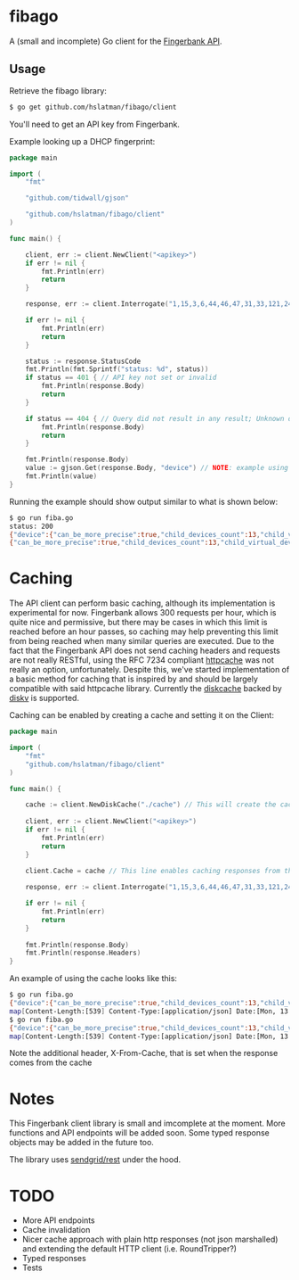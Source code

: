 # fibago

A (small and incomplete) Go client for the [Fingerbank API](https://api.fingerbank.org/).

## Usage

Retrieve the fibago library:

```bash
$ go get github.com/hslatman/fibago/client
```

You'll need to get an API key from Fingerbank.

Example looking up a DHCP fingerprint:

```go
package main

import (
	"fmt"

	"github.com/tidwall/gjson"

	"github.com/hslatman/fibago/client"
)

func main() {

	client, err := client.NewClient("<apikey>")
	if err != nil {
		fmt.Println(err)
		return
	}

	response, err := client.Interrogate("1,15,3,6,44,46,47,31,33,121,249,43") // Example DHCP fingerprint

	if err != nil {
		fmt.Println(err)
		return
	}

	status := response.StatusCode
	fmt.Println(fmt.Sprintf("status: %d", status))
	if status == 401 { // API key not set or invalid
		fmt.Println(response.Body)
		return
	}

	if status == 404 { // Query did not result in any result; Unknown device
		fmt.Println(response.Body)
		return
	}

	fmt.Println(response.Body)
	value := gjson.Get(response.Body, "device") // NOTE: example using gjson for extracting values from JSON
	fmt.Println(value)
}
```

Running the example should show output similar to what is shown below:

```bash
$ go run fiba.go
status: 200
{"device":{"can_be_more_precise":true,"child_devices_count":13,"child_virtual_devices_count":5,"created_at":"2014-09-09T15:09:50.000Z","id":1,"name":"Windows OS","parent_id":16879,"parents":[{"created_at":"2017-09-14T18:41:06.000Z","id":16879,"name":"Operating System","parent_id":null,"updated_at":"2020-04-09T06:58:16.000Z","virtual_parent_id":null}],"updated_at":"2020-02-08T07:38:14.000Z","virtual_parent_id":null},"device_name":"Operating System/Windows OS","request_id":"b41dbcb2-11c7-45e3-a08c-6ab72a478c8c","score":87,"version":""}
{"can_be_more_precise":true,"child_devices_count":13,"child_virtual_devices_count":5,"created_at":"2014-09-09T15:09:50.000Z","id":1,"name":"Windows OS","parent_id":16879,"parents":[{"created_at":"2017-09-14T18:41:06.000Z","id":16879,"name":"Operating System","parent_id":null,"updated_at":"2020-04-09T06:58:16.000Z","virtual_parent_id":null}],"updated_at":"2020-02-08T07:38:14.000Z","virtual_parent_id":null}
```

# Caching

The API client can perform basic caching, although its implementation is experimental for now.
Fingerbank allows 300 requests per hour, which is quite nice and permissive, but there may be cases in which this limit is reached before an hour passes, so caching may help preventing this limit from being reached when many similar queries are executed.
Due to the fact that the Fingerbank API does not send caching headers and requests are not really RESTful, using the RFC 7234 compliant [httpcache](https://github.com/gregjones/httpcache) was not really an option, unfortunately.
Despite this, we've started implementation of a basic method for caching that is inspired by and should be largely compatible with said httpcache library.
Currently the [diskcache](https://github.com/gregjones/httpcache/tree/master/diskcache) backed by [diskv](https://github.com/peterbourgon/diskv) is supported.

Caching can be enabled by creating a cache and setting it on the Client:

```go
package main

import (
	"fmt"
	"github.com/hslatman/fibago/client"
)

func main() {

    cache := client.NewDiskCache("./cache") // This will create the cache directory in the current working directory
    
	client, err := client.NewClient("<apikey>")
	if err != nil {
		fmt.Println(err)
		return
	}

    client.Cache = cache // This line enables caching responses from the Fingerbank API
    
    response, err := client.Interrogate("1,15,3,6,44,46,47,31,33,121,249,43") // Example DHCP fingerprint

	if err != nil {
		fmt.Println(err)
		return
    }
    
    fmt.Println(response.Body)
    fmt.Println(response.Headers)
}
```

An example of using the cache looks like this:

```bash
$ go run fiba.go
{"device":{"can_be_more_precise":true,"child_devices_count":13,"child_virtual_devices_count":5,"created_at":"2014-09-09T15:09:50.000Z","id":1,"name":"Windows OS","parent_id":16879,"parents":[{"created_at":"2017-09-14T18:41:06.000Z","id":16879,"name":"Operating System","parent_id":null,"updated_at":"2020-04-09T06:58:16.000Z","virtual_parent_id":null}],"updated_at":"2020-02-08T07:38:14.000Z","virtual_parent_id":null},"device_name":"Operating System/Windows OS","request_id":"cefc1482-7775-43cb-b4fc-f8526f88a6fa","score":87,"version":""}
map[Content-Length:[539] Content-Type:[application/json] Date:[Mon, 13 Apr 2020 14:50:46 GMT] Server:[Caddy Caddy Caddy]]
$ go run fiba.go
{"device":{"can_be_more_precise":true,"child_devices_count":13,"child_virtual_devices_count":5,"created_at":"2014-09-09T15:09:50.000Z","id":1,"name":"Windows OS","parent_id":16879,"parents":[{"created_at":"2017-09-14T18:41:06.000Z","id":16879,"name":"Operating System","parent_id":null,"updated_at":"2020-04-09T06:58:16.000Z","virtual_parent_id":null}],"updated_at":"2020-02-08T07:38:14.000Z","virtual_parent_id":null},"device_name":"Operating System/Windows OS","request_id":"cefc1482-7775-43cb-b4fc-f8526f88a6fa","score":87,"version":""}
map[Content-Length:[539] Content-Type:[application/json] Date:[Mon, 13 Apr 2020 14:50:46 GMT] Server:[Caddy Caddy Caddy] X-From-Cache:[1]]
```

Note the additional header, X-From-Cache, that is set when the response comes from the cache

# Notes

This Fingerbank client library is small and imcomplete at the moment.
More functions and API endpoints will be added soon.
Some typed response objects may be added in the future too.

The library uses [sendgrid/rest](https://github.com/sendgrid/rest) under the hood.

# TODO

* More API endpoints
* Cache invalidation
* Nicer cache approach with plain http responses (not json marshalled) and extending the default HTTP client (i.e. RoundTripper?)
* Typed responses
* Tests
